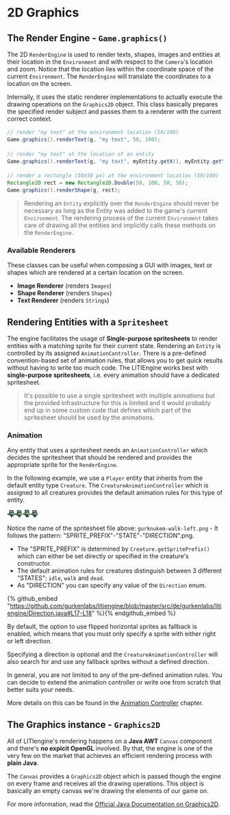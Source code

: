# 2D Graphics

## The Render Engine - `Game.graphics()`

The 2D `RenderEngine` is used to render texts, shapes, images and entities at their location in the `Environment` and with respect to the `Camera`'s location and zoom. Notice that the location lies within the coordinate space of the current `Environment`. The `RenderEngine` will translate the coordinates to a location on the screen.

Internally, it uses the static renderer implementations to actually execute the drawing operations on the `Graphics2D` object. This class basically prepares the specified render subject and passes them to a renderer with the current correct context.

```java
// render "my text" at the environment location (50/100)
Game.graphics().renderText(g, "my text", 50, 100);

// render "my text" at the location of an entity
Game.graphics().renderText(g, "my text", myEntity.getX(), myEntity.getY());

// render a rectangle (50x50 px) at the environment location (50/100)
Rectangle2D rect = new Rectangle2D.Double(50, 100, 50, 50);
Game.graphics().renderShape(g, rect);
```

> Rendering an `Entity` explicitly over the `RenderEngine` should never be necessary as long as the Entity was added to the game's current `Environment`. The rendering process of the current `Environment` takes care of drawing all the entities and implicitly calls these methods on the `RenderEngine`.

### Available Renderers

These classes can be useful when composing a GUI with images, text or shapes which are rendered at a certain location on the screen.

* **Image Renderer** \(renders `Images`\)
* **Shape Renderer** \(renders `Shapes`\)
* **Text Renderer** \(renders `Strings`\)

## Rendering Entities with a `Spritesheet`

The engine facilitates the usage of **Single-purpose spritesheets** to render entities with a matching sprite for their current state.
Rendering an `Entity` is controlled by its assigned `AnimationController`. There is a pre-defined convention-based set of animation rules,
that allows you to get quick results without having to write too much code. 
The LITIEngine works best with **single-purpose spritesheets**, i.e. every animation should have a dedicated spritesheet. 

> It's possible to use a single spritesheet with multiple animations but the provided infrastructure for this is limited and it would probably end up in some custom code that defines 
which part of the spritesheet should be used by the animations.

### Animation

Any entity that uses a spritesheet needs an `AnimationController` which decides the spritesheet that should be rendered and provides the appropriate sprite for the `RenderEngine`.

In the following example, we use a `Player` entity that inherits from the default entity type `Creature`.
The `CreatureAnimationController` which is assigned to all creatures provides the default animation rules for this type of entity.

![Example: Spritesheet for walking left - gurknukem-walk-left.png](../../.gitbook/assets/gurknukem-walk-left.png)

Notice the name of the spritesheet file above: `gurknukem-walk-left.png` - It follows the pattern: "SPRITE_PREFIX"-"STATE"-"DIRECTION".png. 
 * The "SPRITE_PREFIX" is determined by `Creature.getSpritePrefix()` which can either be set directly or specified in the creature's constructor.
 * The default animation rules for creatures distinguish between 3 different "STATES": `idle`, `walk` and `dead`.
 * As "DIRECTION" you can specify any value of the `Direction` enum. 

{% github_embed "https://github.com/gurkenlabs/litiengine/blob/master/src/de/gurkenlabs/litiengine/Direction.java#L17-L18" %}{% endgithub_embed %}

By default, the option to use flipped horizontal sprites as fallback is enabled, which means that you must only specify a sprite with either right or left direction.

Specifying a direction is optional and the `CreatureAnimationController` will also search for and use any fallback sprites without a defined direction.

In general, you are not limited to any of the pre-defined animation rules. You can decide to extend the animation controller or write one from scratch
that better suits your needs.

More details on this can be found in the [Animation Controller](basics/control-entities/animation-controller.md) chapter.

## The Graphics instance - `Graphics2D`

All of LITIengine's rendering happens on a **Java AWT** `Canvas` component and there's **no expicit OpenGL** involved. By that, the engine is one of the very few on the market that achieves an efficient rendering process with **plain Java**.

The `Canvas` provides a `Graphics2D` object which is passed though the engine on every frame and receives all the drawing operations. This object is basically an empty canvas we're drawing the elements of our game on.

For more information, read the [Official Java Documentation on Graphics2D](https://docs.oracle.com/javase/7/docs/api/java/awt/Graphics2D.html).

